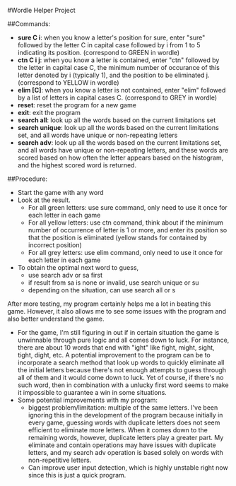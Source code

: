 #Wordle Helper Project

##Commands:
- **sure C i**: when you know a letter's position for sure, enter "sure" followed by the letter C in capital case followed by i from 1 to 5 indicating its position. (correspond to GREEN in wordle)
- **ctn C i j**: when you know a letter is contained, enter "ctn" followed by the letter in capital case C, the minimum number of occurance of this letter denoted by i (typically 1), and the position to be eliminated j. (correspond to YELLOW in wordle)
- **elim [C]**: when you know a letter is not contained, enter "elim" followed by a list of letters in capital cases C. (correspond to GREY in wordle)
- **reset**: reset the program for a new game
- **exit**: exit the program
- **search all**: look up all the words based on the current limitations set
- **search unique**: look up all the words based on the current limitations set, and all words have unique or non-repeating letters
- **search adv**: look up all the words based on the current limitations set, and all words have unique or non-repeating letters, and these words are scored based on how often the letter appears based on the histogram, and the highest scored word is returned.

##Procedure:
- Start the game with any word
- Look at the result.
  - For all green letters: use sure command, only need to use it once for each letter in each game
  - For all yellow letters: use ctn command, think about if the minimum number of occurrence of letter is 1 or more, and enter its position so that the position is eliminated (yellow stands for contained by incorrect position)
  - For all grey letters: use elim command, only need to use it once for each letter in each game
- To obtain the optimal next word to guess,
  - use search adv or sa first
  - if result from sa is none or invalid, use search unique or su
  - depending on the situation, can use search all or s

After more testing, my program certainly helps me a lot in beating this game. However, it also allows me to see some issues with the program and also better understand the game.
- For the game, I'm still figuring in out if in certain situation the game is unwinnable through pure logic and all comes down to luck. For instance, there are about 10 words that end with "ight" like fight, might, sight, tight, dight, etc. A potential improvement to the program can be to incorporate a search method that look up words to quickly eliminate all the initial letters because there's not enough attempts to guess through all of them and it would come down to luck. Yet of course, if there's no such word, then in combination with a unlucky first word seems to make it impossible to guarantee a win in some situations.
- Some potential improvements with my program:
  - biggest problem/limitation: multiple of the same letters. I've been ignoring this in the development of the program because initially in every game, guessing words with duplicate letters does not seem efficient to eliminate more letters. When it comes down to the remaining words, however, duplicate letters play a greater part. My eliminate and contain operations may have issues with duplicate letters, and my search adv operation is based solely on words with non-repetitive letters.
  - Can improve user input detection, which is highly unstable right now since this is just a quick program.
